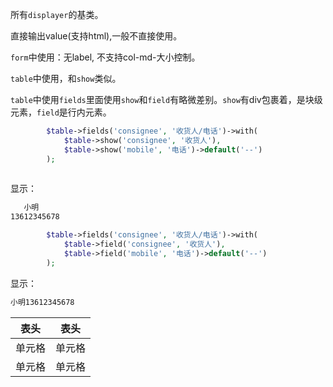 所有`displayer`的基类。

直接输出value(支持html),一般不直接使用。

`form`中使用：无label, 不支持col-md-大小控制。

`table`中使用，和`show`类似。

`table`中使用`fields`里面使用`show`和`field`有略微差别。`show`有div包裹着，是块级元素，`field`是行内元素。


```php
        $table->fields('consignee', '收货人/电话')->with(
            $table->show('consignee', '收货人'),
            $table->show('mobile', '电话')->default('--')
        );
        
```
显示：

```html
   小明 
13612345678
```

```php
        $table->fields('consignee', '收货人/电话')->with(
            $table->field('consignee', '收货人'),
            $table->field('mobile', '电话')->default('--')
        );
```
显示：

```html
小明13612345678
```
|  表头   | 表头  |
|  ----  | ----  |
| 单元格  | 单元格 |
| 单元格  | 单元格 |
